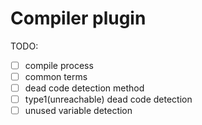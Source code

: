# Compiler plugin

TODO:

- [ ] compile process
- [ ] common terms
- [ ] dead code detection method
- [ ] type1(unreachable) dead code detection
- [ ] unused variable detection